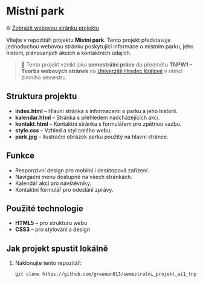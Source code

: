 # Místní park

🌐 [Zobrazit webovou stránku projektu](https://greeeen013.github.io/semestralni_projekt_ai1_tnpw1/)

Vítejte v repozitáři projektu **Místní park**. Tento projekt představuje jednoduchou webovou stránku poskytující informace o místním parku, jeho historii, plánovaných akcích a kontaktních údajích.

> 🏫 Tento projekt vznikl jako **semestrální práce** do předmětu **TNPW1 – Tvorba webových stránek** na [Univerzitě Hradec Králové](https://www.uhk.cz) v rámci zimního semestru.

## Struktura projektu

- **index.html** – Hlavní stránka s informacemi o parku a jeho historii.
- **kalendar.html** – Stránka s přehledem nadcházejících akcí.
- **kontakt.html** – Kontaktní stránka s formulářem pro zpětnou vazbu.
- **style.css** – Vzhled a styl celého webu.
- **park.jpg** – Ilustrační obrázek parku použitý na hlavní stránce.

## Funkce

- Responzivní design pro mobilní i desktopová zařízení.
- Navigační menu dostupné na všech stránkách.
- Kalendář akcí pro návštěvníky.
- Kontaktní formulář pro odeslání zprávy.

## Použité technologie

- **HTML5** – pro strukturu webu
- **CSS3** – pro stylování a design

## Jak projekt spustit lokálně

1. Naklonujte tento repozitář:

   ```bash
   git clone https://github.com/greeeen013/semestralni_projekt_ai1_tnpw1.git
